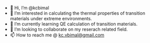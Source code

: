 - 👋 Hi, I’m @kcbimal
- 👀 I’m interested in calculating the thermal properties of transition materials under extreme environments.
- 🌱 I’m currently learning  QE calculation of transition materials.
- 💞️ I’m looking to collaborate on my reserach related field.
- 📫 How to reach me @ kc.vbimal@gmail.com

<!---
kcbimal/kcbimal is a ✨ special ✨ repository because its `README.md` (this file) appears on your GitHub profile.
You can click the Preview link to take a look at your changes.
--->
